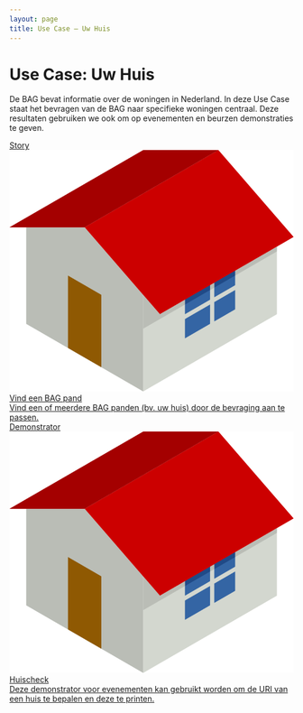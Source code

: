 ```yaml
---
layout: page
title: Use Case ― Uw Huis
---
```

# Use Case: Uw Huis

De BAG bevat informatie over de woningen in Nederland.  In deze Use Case staat het bevragen van de BAG naar specifieke woningen
centraal.  Deze resultaten gebruiken we ook om op evenementen en beurzen demonstraties te geven.

<div class="cards-wrapper">
  <a href="/stories/vind-een-gebouw">
    <div class="card">
      <div class="card-type">Story</div>
      <img class="card-image" src="/assets/images/huis.png">
      <div class="card-title">Vind een BAG pand</div>
      <div class="card-description">Vind een of meerdere BAG panden (bv. uw huis) door de bevraging aan te passen.</div>
    </div>
  </a>
  <a href="/demonstrators/huischeck">
    <div class="card">
      <div class="card-type">Demonstrator</div>
      <img class="card-image" src="/assets/images/huis.png">
      <div class="card-title">Huischeck</div>
      <div class="card-description">Deze demonstrator voor evenementen kan gebruikt worden om de URI van een huis te bepalen en deze te printen.</div>
    </div>
  </a>
</div>
